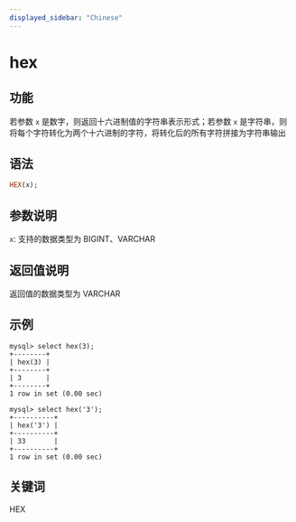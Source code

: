 ```yaml
---
displayed_sidebar: "Chinese"
---
```


# hex

## 功能

若参数 `x` 是数字，则返回十六进制值的字符串表示形式；若参数 `x` 是字符串，则将每个字符转化为两个十六进制的字符，将转化后的所有字符拼接为字符串输出

## 语法

```Haskell
HEX(x);
```

## 参数说明

`x`: 支持的数据类型为 BIGINT、VARCHAR

## 返回值说明

返回值的数据类型为 VARCHAR

## 示例

```Plain Text
mysql> select hex(3);
+--------+
| hex(3) |
+--------+
| 3      |
+--------+
1 row in set (0.00 sec)

mysql> select hex('3');
+----------+
| hex('3') |
+----------+
| 33       |
+----------+
1 row in set (0.00 sec)
```

## 关键词

HEX
